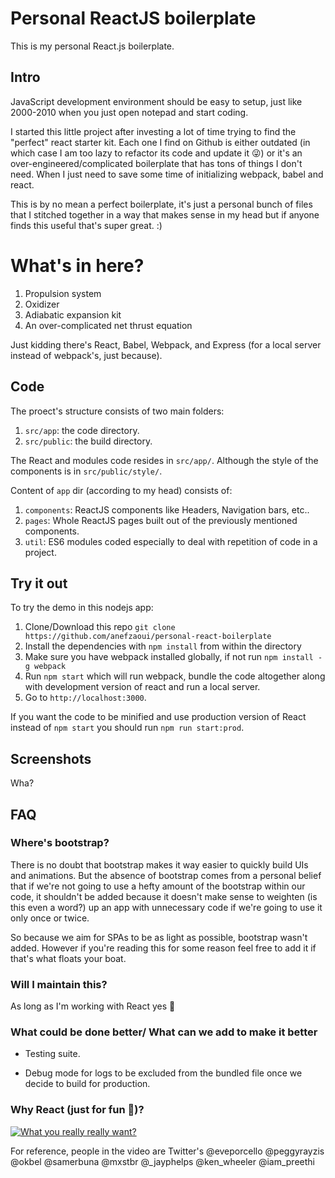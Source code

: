 # Personal ReactJS boilerplate

This is my personal React.js boilerplate.

## Intro

JavaScript development environment should be easy to setup, just like 2000-2010 when you just open notepad and start coding.

I started this little project after investing a lot of time trying to find the "perfect" react starter kit. Each one I find on Github is either outdated (in which case I am too lazy to refactor its code and update it 😜) or it's an over-engineered/complicated boilerplate that has tons of things I don't need. When I just need to save some time of initializing webpack, babel and react.

This is by no mean a perfect boilerplate, it's just a personal bunch of files that I stitched together in a way that makes sense in my head but if anyone finds this useful that's super great. :)

# What's in here?

1. Propulsion system
2. Oxidizer
3. Adiabatic expansion kit
4. An over-complicated net thrust equation

Just kidding there's React, Babel, Webpack, and Express (for a local server instead of webpack's, just because).

## Code

The proect's structure consists of two main folders:

1. `src/app`: the code directory.
2. `src/public`: the build directory.

The React and modules code resides in `src/app/`. Although the style of the components is in `src/public/style/`.

Content of `app` dir (according to my head) consists of:

1. `components`: ReactJS components like Headers, Navigation bars, etc..
2. `pages`: Whole ReactJS pages built out of the previously mentioned components.
3. `util`: ES6 modules coded especially to deal with repetition of code in a project.

## Try it out

To try the demo in this nodejs app:

1. Clone/Download this repo `git clone https://github.com/anefzaoui/personal-react-boilerplate`
2. Install the dependencies with `npm install` from within the directory
3. Make sure you have webpack installed globally, if not run `npm install -g webpack`
4. Run `npm start` which will run webpack, bundle the code altogether along with development version of react and run a local server.
5. Go to `http://localhost:3000`.

If you want the code to be minified and use production version of React instead of `npm start` you should run `npm run start:prod`.

## Screenshots

Wha?

## FAQ

### Where's bootstrap?

There is no doubt that bootstrap makes it way easier to quickly build UIs and animations. But the absence of bootstrap comes from a personal belief that if we're not going to use a hefty amount of the bootstrap within our code, it shouldn't be added because it doesn't make sense to weighten (is this even a word?) up an app with unnecessary code if we're going to use it only once or twice.

So because we aim for SPAs to be as light as possible, bootstrap wasn't added. However if you're reading this for some reason feel free to add it if that's what floats your boat.

### Will I maintain this?

As long as I'm working with React yes 🙂

### What could be done better/ What can we add to make it better

- Testing suite.

- Debug mode for logs to be excluded from the bundled file once we decide to build for production.

### Why React (just for fun 🙂)?

[![What you really really want?](https://img.youtube.com/vi/Ze4ep7YMAn8/0.jpg)](https://www.youtube.com/watch?v=Ze4ep7YMAn8)

For reference, people in the video are Twitter's @eveporcello @peggyrayzis @okbel @samerbuna @mxstbr @_jayphelps @ken_wheeler @iam_preethi
